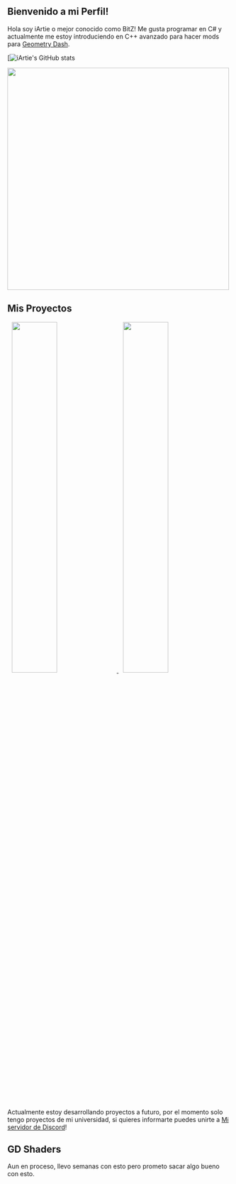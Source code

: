 ## Bienvenido a mi Perfil!

Hola soy iArtie o mejor conocido como BitZ! Me gusta programar en C# y actualmente me estoy introduciendo en C++ avanzado para hacer mods para [Geometry Dash](https://store.steampowered.com/app/322170/Geometry_Dash/).

[![iArtie's GitHub stats](https://github-readme-stats-git-masterrstaa-rickstaa.vercel.app/api?username=iartie&&show_icons=true&theme=dark)

<img src="https://media.tenor.com/ZtuVwa_2f1oAAAAC/kobayashi-san-chi-no-maid-dragon-anime.gif" width="500"/>

## Mis Proyectos

<p float="center">
 
 <a href="https://github.com/iArtie/WeadelClimaxdd">
 <img src="https://github-readme-stats-git-masterrstaa-rickstaa.vercel.app/api/pin?username=iartie&repo=WeadelClimaxdd&title_color=fff&icon_color=f9f9f9&text_color=ffff&bg_color=30,e96443,904e95&border_color=904e95,e96443,30" hspace="10" width="45%"/>
  </a>
 
  <a href="https://github.com/iArtie/blocdenotasxd">
  <img src="https://github-readme-stats-git-masterrstaa-rickstaa.vercel.app/api/pin?username=iartie&repo=blocdenotasxd&title_color=fff&icon_color=f9f9f9&text_color=ffff&bg_color=ffffff,ffff,00f2ff&border_color=30,00f2ff,ffff" hspace="10" width="45%"/>
  </a>
  
Actualmente estoy desarrollando proyectos a futuro, por el momento solo tengo proyectos de mi universidad, si quieres informarte puedes unirte a [Mi servidor de Discord](https://discord.gg/Ketv5BsqHt)!

## GD Shaders

Aun en proceso, llevo semanas con esto pero prometo sacar algo bueno con esto.


